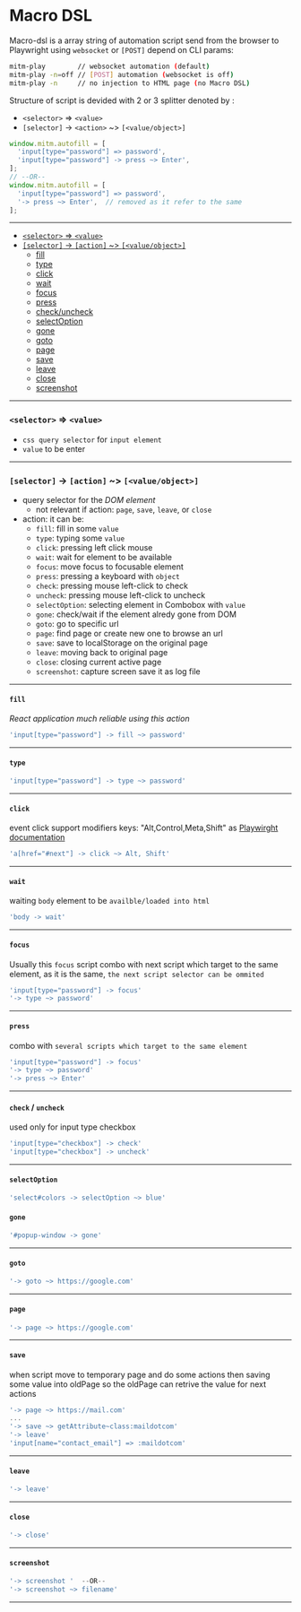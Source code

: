 # Macro DSL
Macro-dsl is a array string of automation script send from the browser to Playwright  using `websocket` or `[POST]` depend on CLI params:
```bash
mitm-play        // websocket automation (default)
mitm-play -n=off // [POST] automation (websocket is off)
mitm-play -n     // no injection to HTML page (no Macro DSL)
```

Structure of script is devided with 2 or 3 splitter denoted by :

*  `<selector>` => `<value>`
*  `[selector]` -> `<action>` ~> `[<value/object>]`  

```js
window.mitm.autofill = [
  'input[type="password"] => password',
  'input[type="password"] -> press ~> Enter',
];
// --OR--
window.mitm.autofill = [
  'input[type="password"] => password',
  '-> press ~> Enter',  // removed as it refer to the same
];
```

---

* [`<selector>` => `<value>`](#selector--value)
* [`[selector]` -> `[action]` ~>  `[<value/object>]`](#selector---action--valueobject)
  * [fill](#fill)
  * [type](#type)
  * [click](#click)
  * [wait](#wait)
  * [focus](#focus)
  * [press](#press)
  * [check/uncheck](#check--uncheck)
  * [selectOption](#selectOption)
  * [gone](#gone)
  * [goto](#goto)
  * [page](#page)
  * [save](#save)
  * [leave](#leave)
  * [close](#close)
  * [screenshot](#screenshot)
---

### `<selector>` => `<value>`
* `css query selector` for `input element`
* `value` to be enter
---
### `[selector]` -> `[action]` ~>  `[<value/object>]` 
* query selector for the _DOM element_
  * not relevant if action: `page`, `save`, `leave`, or `close`
* action: it can be:
  * `fill`: fill in some `value`
  * `type`: typing some `value`
  * `click`: pressing left click mouse 
  * `wait`: wait for element to be available
  * `focus`: move focus to focusable element
  * `press`: pressing a keyboard with `object`
  * `check`: pressing mouse left-click to check
  * `uncheck`: pressing mouse left-click to uncheck
  * `selectOption`: selecting element in Combobox with `value`
  * `gone`: check/wait if the element alredy gone from DOM
  * `goto`: go to specific url
  * `page`: find page or create new one to browse an url
  * `save`: save to localStorage on the original page 
  * `leave`: moving back to original page 
  * `close`: closing current active page
  * `screenshot`: capture screen save it as log file 

---
#### `fill`
_React application much reliable using this action_
```js
'input[type="password"] -> fill ~> password'
```
---
#### `type`
```js
'input[type="password"] -> type ~> password'
```
---
#### `click`
event click support modifiers keys: "Alt,Control,Meta,Shift" as [Playwirght documentation](https://playwright.dev/docs/api/class-page#page-click)
```js
'a[href="#next"] -> click ~> Alt, Shift'
```
---
#### `wait`
waiting `body` element to be `availble/loaded into html`
```js
'body -> wait'
```
---
#### `focus`
Usually this `focus` script combo with next script which target to the same element, as it is the same, `the next script selector can be ommited`
```js
'input[type="password"] -> focus'
'-> type ~> password'
```
---
#### `press`
combo with `several scripts which target to the same element`
```js
'input[type="password"] -> focus'
'-> type ~> password'
'-> press ~> Enter'
```
---
#### `check` / `uncheck`
used only for input type checkbox
```js
'input[type="checkbox"] -> check'
'input[type="checkbox"] -> uncheck'
```
---
#### `selectOption`
```js
'select#colors -> selectOption ~> blue'
```
#### `gone`
```js
'#popup-window -> gone'
```
---
#### `goto`
```js
'-> goto ~> https://google.com'
```
---
#### `page`
```js
'-> page ~> https://google.com'
```
---
#### `save`
when script move to temporary page and do some actions then saving some value into oldPage so the oldPage can retrive the value for next actions
```js
'-> page ~> https://mail.com'
...
'-> save ~> getAttribute~class:maildotcom'
'-> leave'
'input[name="contact_email"] => :maildotcom'
```
---
#### `leave`
```js
'-> leave'
```
---
#### `close`
```js
'-> close'
```
---
#### `screenshot`
```js
'-> screenshot '  --OR--
'-> screenshot ~> filename'
```
---